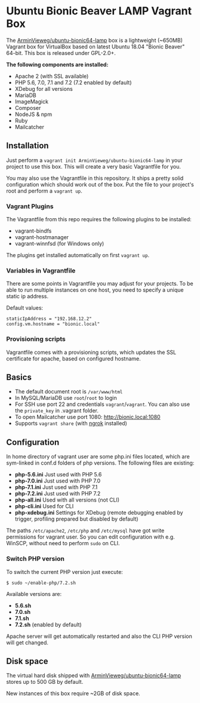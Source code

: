 # Ubuntu Bionic Beaver LAMP Vagrant Box

The [ArminVieweg/ubuntu-bionic64-lamp](https://app.vagrantup.com/ArminVieweg/boxes/ubuntu-bionic64-lamp) box 
is a lightweight (~650MB) Vagrant box for VirtualBox based on latest Ubuntu 18.04 "Bionic Beaver" 64-bit. 
This box is released under GPL-2.0+. 

**The following components are installed:**

* Apache 2 (with SSL available)
* PHP 5.6, 7.0, 7.1 and 7.2 (7.2 enabled by default)
* XDebug for all versions
* MariaDB
* ImageMagick
* Composer
* NodeJS & npm
* Ruby
* Mailcatcher


## Installation

Just perform a `vagrant init ArminVieweg/ubuntu-bionic64-lamp` in your project to use this box.
This will create a very basic Vagrantfile for you.

You may also use the Vagrantfile in this repository. It ships a pretty solid configuration which should 
work out of the box. Put the file to your project's root and perform a `vagrant up`.


### Vagrant Plugins

The Vagrantfile from this repo requires the following plugins to be installed:

* vagrant-bindfs
* vagrant-hostmanager
* vagrant-winnfsd (for Windows only)

The plugins get installed automatically on first `vagrant up`.


### Variables in Vagrantfile

There are some points in Vagrantfile you may adjust for your projects. To be able to run multiple instances
on one host, you need to specify a unique static ip address. 

Default values:

```
staticIpAddress = "192.168.12.2"
config.vm.hostname = "bionic.local"
```

### Provisioning scripts

Vagrantfile comes with a provisioning scripts, which updates the SSL certificate for apache, 
based on configured hostname.



## Basics

* The default document root is `/var/www/html`
* In MySQL/MariaDB use `root`/`root` to login
* For SSH use port 22 and credentials `vagrant`/`vagrant`. You can also use the `private_key` in .vagrant folder.
* To open Mailcatcher use port 1080: http://bionic.local:1080
* Supports `vagrant share` (with [ngrok](https://ngrok.com/download) installed)


## Configuration

In home directory of vagrant user are some php.ini files located, which are sym-linked in conf.d folders of php versions.
The following files are existing:

* **php-5.6.ini** Just used with PHP 5.6
* **php-7.0.ini** Just used with PHP 7.0
* **php-7.1.ini** Just used with PHP 7.1
* **php-7.2.ini** Just used with PHP 7.2
* **php-all.ini** Used with all versions (not CLI)
* **php-cli.ini** Used for CLI
* **php-xdebug.ini** Settings for XDebug (remote debugging enabled by trigger, profiling prepared but disabled by default)

The paths `/etc/apache2`, `/etc/php` and `/etc/mysql` have got write permissions for vagrant user. 
So you can edit configuration with e.g. WinSCP, without need to perform `sudo` on CLI. 

### Switch PHP version

To switch the current PHP version just execute:

```
$ sudo ~/enable-php/7.2.sh
```

Available versions are:

* **5.6.sh**
* **7.0.sh**
* **7.1.sh**
* **7.2.sh** (enabled by default)

Apache server will get automatically restarted and also the CLI PHP version will get changed.



## Disk space

The virtual hard disk shipped with [ArminVieweg/ubuntu-bionic64-lamp](https://app.vagrantup.com/ArminVieweg/boxes/ubuntu-bionic64-lamp) 
stores up to 500 GB by default.

New instances of this box require ~2GB of disk space.
